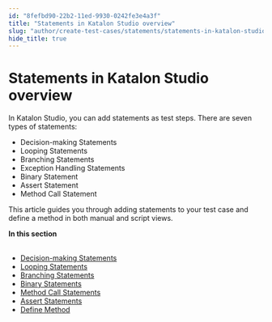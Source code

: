 ```yaml
---
id: "8fefbd90-22b2-11ed-9930-0242fe3e4a3f"
title: "Statements in Katalon Studio overview"
slug: "author/create-test-cases/statements/statements-in-katalon-studio-overview"
hide_title: true
---
```


# <a id="concept-168" class="anchor_top_offset"/><a id="ariaid-title1" class="anchor_top_offset"/>Statements in <span xmlns="http://www.w3.org/1999/xhtml" className="ph">Katalon Studio</span>  overview

<p xmlns="http://www.w3.org/1999/xhtml" className="p">In <span className="ph">Katalon Studio</span>, you can add statements as test steps. There are seven types of statements:</p> 
<ul xmlns="http://www.w3.org/1999/xhtml" className="ul"><li className="li">Decision-making Statements</li><li className="li">Looping Statements</li><li className="li">Branching Statements</li><li className="li">Exception Handling Statements</li><li className="li">Binary Statement</li><li className="li">Assert Statement</li><li className="li">Method Call Statement</li></ul> 
<p xmlns="http://www.w3.org/1999/xhtml" className="p">This article guides you through adding  statements to your test case and define a method in both manual and script views.</p> 
<nav xmlns="http://www.w3.org/1999/xhtml" role="navigation" className="related-links"><div className="linklist"><strong>In this section</strong><br /><br /><ul className="linklist"><li className="linklist"><a className="link" href="/author/create-test-cases/statements/decision-making-statements">Decision-making Statements</a></li><li className="linklist"><a className="link" href="/author/create-test-cases/statements/looping-statements">Looping Statements</a></li><li className="linklist"><a className="link" href="/author/create-test-cases/statements/branching-statements">Branching Statements</a></li><li className="linklist"><a className="link" href="/author/create-test-cases/statements/binary-statements">Binary Statements</a></li><li className="linklist"><a className="link" href="/author/create-test-cases/statements/method-call-statements">Method Call Statements</a></li><li className="linklist"><a className="link" href="/author/create-test-cases/statements/assert-statements">Assert Statements</a></li><li className="linklist"><a className="link" href="/author/create-test-cases/statements/define-method">Define Method</a></li></ul></div></nav> 

